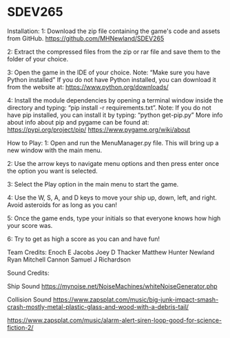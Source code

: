 # SDEV265

Installation: 
1:    Download the zip file containing the game's code and assets from GitHub.
      https://github.com/MHNewland/SDEV265

2:    Extract the compressed files from the zip or rar file and save them to the folder of your choice.

3:    Open the game in the IDE of your choice.
      Note: “Make sure you have Python installed”
      If you do not have Python installed, you can download it from the website at: https://www.python.org/downloads/

4:    Install the module dependencies by opening a terminal window inside the directory and typing: “pip install -r requirements.txt”.
      Note: If you do not have pip installed, you can install it by typing: “python get-pip.py”
      More info about info about pip and pygame can be found at:
      https://pypi.org/project/pip/
      https://www.pygame.org/wiki/about


How to Play: 
1:    Open and run the MenuManager.py file. This will bring up a new window with the main menu.

2:    Use the arrow keys to navigate menu options and then press enter once the option you want is selected.


3:    Select the Play option in the main menu to start the game.


4:    Use the W, S, A, and D keys to move your ship up, down, left, and right. Avoid asteroids for as long as you can!


5:    Once the game ends, type your initials so that everyone knows how high your score was.


6:    Try to get as high a score as you can and have fun!


Team Credits:
Enoch E Jacobs
Joey D Thacker
Matthew Hunter Newland
Ryan Mitchell Cannon
Samuel J Richardson

Sound Credits:

Ship Sound
https://mynoise.net/NoiseMachines/whiteNoiseGenerator.php

Collision Sound
https://www.zapsplat.com/music/big-junk-impact-smash-crash-mostly-metal-plastic-glass-and-wood-with-a-debris-tail/

https://www.zapsplat.com/music/alarm-alert-siren-loop-good-for-science-fiction-2/